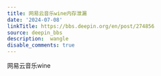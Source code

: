 ```yaml
---
title: 网易云音乐wine内存泄漏
date: '2024-07-08'
linkTitle: https://bbs.deepin.org/en/post/274856
source: deepin_bbs
description:  wangle 
disable_comments: true
---
```

网易云音乐wine 
